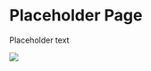 # Placeholder Page

Placeholder text

![](  https://breakthrough.org/wp-content/uploads/2018/10/default-placeholder-image.png)
